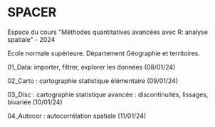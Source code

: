 # SPACER
Espace du cours "Méthodes quantitatives avancées avec R: analyse spatiale" - 2024

Ecole normale supérieure. Département Géographie et territoires. 



01_Data: importer, filtrer, explorer les données (08/01/24)

02_Carto : cartographie statistique élémentaire (09/01/24)

03_Disc : cartographie statistique avancée : discontinuités, lissages, bivariée (10/01/24)

04_Autocor : autocorrélation spatiale (11/01/24)




